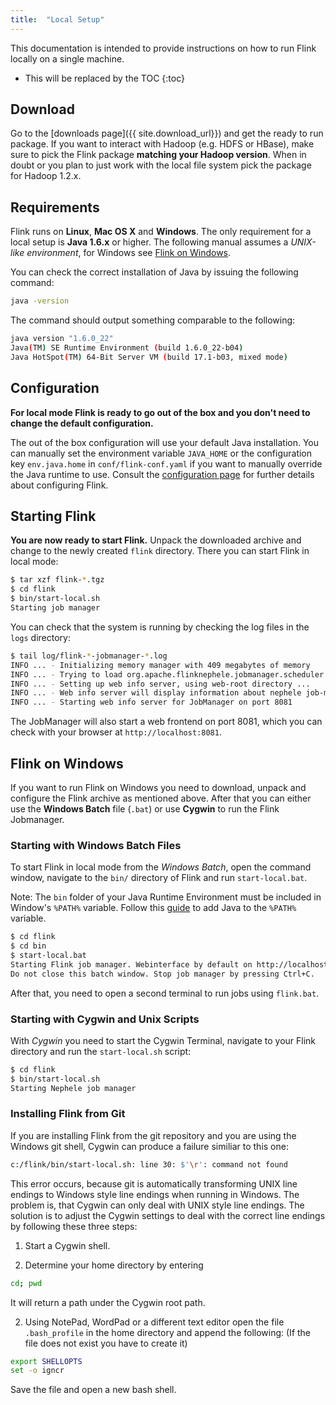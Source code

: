```yaml
---
title:  "Local Setup"
---
```

<!--
Licensed to the Apache Software Foundation (ASF) under one
or more contributor license agreements.  See the NOTICE file
distributed with this work for additional information
regarding copyright ownership.  The ASF licenses this file
to you under the Apache License, Version 2.0 (the
"License"); you may not use this file except in compliance
with the License.  You may obtain a copy of the License at

  http://www.apache.org/licenses/LICENSE-2.0

Unless required by applicable law or agreed to in writing,
software distributed under the License is distributed on an
"AS IS" BASIS, WITHOUT WARRANTIES OR CONDITIONS OF ANY
KIND, either express or implied.  See the License for the
specific language governing permissions and limitations
under the License.
-->

This documentation is intended to provide instructions on how to run Flink locally on a single machine.

* This will be replaced by the TOC
{:toc}

## Download

Go to the [downloads page]({{ site.download_url}}) and get the ready to run package. If you want to interact with Hadoop (e.g. HDFS or HBase), make sure to pick the Flink package **matching your Hadoop version**. When in doubt or you plan to just work with the local file system pick the package for Hadoop 1.2.x.

## Requirements

Flink runs on **Linux**, **Mac OS X** and **Windows**. The only requirement for a local setup is **Java 1.6.x** or higher. The following manual assumes a *UNIX-like environment*, for Windows see [Flink on Windows](#flink-on-windows).

You can check the correct installation of Java by issuing the following command:

~~~bash
java -version
~~~

The command should output something comparable to the following:

~~~bash
java version "1.6.0_22"
Java(TM) SE Runtime Environment (build 1.6.0_22-b04)
Java HotSpot(TM) 64-Bit Server VM (build 17.1-b03, mixed mode)
~~~

## Configuration

**For local mode Flink is ready to go out of the box and you don't need to change the default configuration.**

The out of the box configuration will use your default Java installation. You can manually set the environment variable `JAVA_HOME` or the configuration key `env.java.home` in `conf/flink-conf.yaml` if you want to manually override the Java runtime to use. Consult the [configuration page](config.html) for further details about configuring Flink.

## Starting Flink

**You are now ready to start Flink.** Unpack the downloaded archive and change to the newly created `flink` directory. There you can start Flink in local mode:

~~~bash
$ tar xzf flink-*.tgz
$ cd flink
$ bin/start-local.sh
Starting job manager
~~~

You can check that the system is running by checking the log files in the `logs` directory:

~~~bash
$ tail log/flink-*-jobmanager-*.log
INFO ... - Initializing memory manager with 409 megabytes of memory
INFO ... - Trying to load org.apache.flinknephele.jobmanager.scheduler.local.LocalScheduler as scheduler
INFO ... - Setting up web info server, using web-root directory ...
INFO ... - Web info server will display information about nephele job-manager on localhost, port 8081.
INFO ... - Starting web info server for JobManager on port 8081
~~~

The JobManager will also start a web frontend on port 8081, which you can check with your browser at `http://localhost:8081`.

## Flink on Windows

If you want to run Flink on Windows you need to download, unpack and configure the Flink archive as mentioned above. After that you can either use the **Windows Batch** file (`.bat`) or use **Cygwin**  to run the Flink Jobmanager.

### Starting with Windows Batch Files

To start Flink in local mode from the *Windows Batch*, open the command window, navigate to the `bin/` directory of Flink and run `start-local.bat`.

Note: The ``bin`` folder of your Java Runtime Environment must be included in Window's ``%PATH%`` variable. Follow this [guide](http://www.java.com/en/download/help/path.xml) to add Java to the ``%PATH%`` variable.

~~~bash
$ cd flink
$ cd bin
$ start-local.bat
Starting Flink job manager. Webinterface by default on http://localhost:8081/.
Do not close this batch window. Stop job manager by pressing Ctrl+C.
~~~

After that, you need to open a second terminal to run jobs using `flink.bat`.

### Starting with Cygwin and Unix Scripts

With *Cygwin* you need to start the Cygwin Terminal, navigate to your Flink directory and run the `start-local.sh` script:

~~~bash
$ cd flink
$ bin/start-local.sh
Starting Nephele job manager
~~~

### Installing Flink from Git

If you are installing Flink from the git repository and you are using the Windows git shell, Cygwin can produce a failure similiar to this one:

~~~bash
c:/flink/bin/start-local.sh: line 30: $'\r': command not found
~~~

This error occurs, because git is automatically transforming UNIX line endings to Windows style line endings when running in Windows. The problem is, that Cygwin can only deal with UNIX style line endings. The solution is to adjust the Cygwin settings to deal with the correct line endings by following these three steps:

1. Start a Cygwin shell.

2. Determine your home directory by entering

~~~bash
cd; pwd
~~~

It will return a path under the Cygwin root path.

2.  Using NotePad, WordPad or a different text editor open the file `.bash_profile` in the home directory and append the following: (If the file does not exist you have to create it)

~~~bash
export SHELLOPTS
set -o igncr
~~~

Save the file and open a new bash shell.

